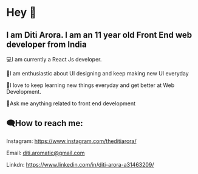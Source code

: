  # Hey 👋
 
## I am Diti Arora. I am an 11 year old Front End web developer from India



💻I am currently a React Js developer.

🎨I am enthusiastic about UI designing and keep making new UI everyday

🌱I love to keep learning new things everyday and get better at Web Development.

💭Ask me anything related to front end development


## 🗨How to reach me:

Instagram: https://www.instagram.com/theditiarora/

Email: diti.aromatic@gmail.com

Linkdn: https://www.linkedin.com/in/diti-arora-a31463209/




